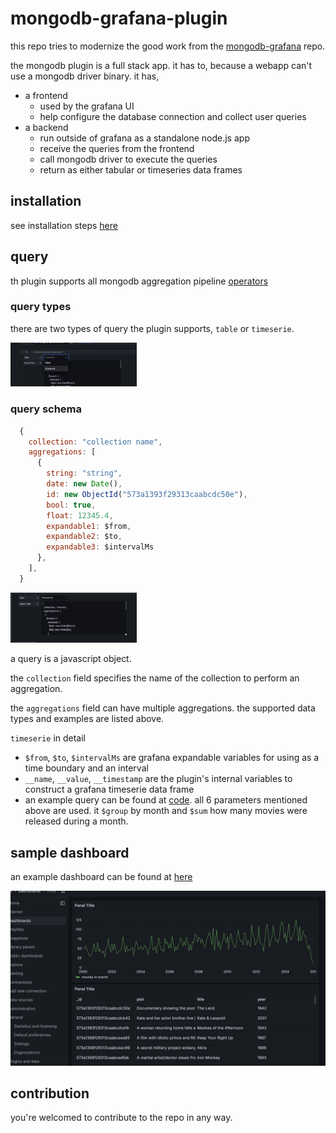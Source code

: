 # mongodb-grafana-plugin

this repo tries to modernize the good work from the [mongodb-grafana](https://github.com/JamesOsgood/mongodb-grafana) repo.

the mongodb plugin is a full stack app. it has to, because a webapp can't use a mongodb driver binary. it has,

- a frontend
    - used by the grafana UI
    - help configure the database connection and collect user queries
- a backend
    - run outside of grafana as a standalone node.js app
    - receive the queries from the frontend
    - call mongodb driver to execute the queries
    - return as either tabular or timeseries data frames 
## installation
see installation steps [here](./INSTALL.md)

## query

th plugin supports all mongodb aggregation pipeline [operators](https://www.mongodb.com/docs/manual/reference/operator/aggregation/)

### query types

there are two types of query the plugin supports, `table` or `timeserie`.

<img src="./imgs/query-type.png" alt="frontend" style="width: 40%;" />

### query schema
```javascript
  {
    collection: "collection name",
    aggregations: [
      {
        string: "string",
        date: new Date(),
        id: new ObjectId("573a1393f29313caabcdc50e"),
        bool: true,
        float: 12345.4,
        expandable1: $from,
        expandable2: $to,
        expandable3: $intervalMs
      },
    ],
  }
```

<img src="./imgs/query.png" alt="frontend" style="width: 40%;" />

a query is a javascript object.

the `collection` field specifies the name of the collection to perform an aggregation.

the `aggregations` field can have multiple aggregations. the supported data types and examples are listed above.

`timeserie` in detail

- `$from`, `$to`, `$intervalMs` are grafana expandable variables for using as a time boundary and an interval
- `__name`, `__value`, `__timestamp` are the plugin's internal variables to construct a grafana timeserie data frame
- an example query can be found at [code](./sample/timeserie-query.json). all 6 parameters mentioned above are used. it `$group` by month and `$sum` how many movies were released during a month.

## sample dashboard

an example dashboard can be found at [here](./sample/dashboard.json)


<img src="./imgs/dashboard.png" alt="frontend"/>

## contribution
you're welcomed to contribute to the repo in any way.